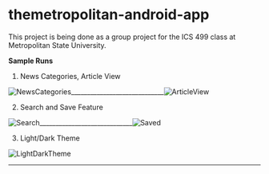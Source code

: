 # themetropolitan-android-app
This project is being done as a group project for the ICS 499 class at Metropolitan State University. 

<b> Sample Runs </b>
1. News Categories, Article View

![NewsCategories](https://user-images.githubusercontent.com/35808377/57184998-c4a17000-6e89-11e9-976b-a4f95bca535c.gif)_____________________________![ArticleView](https://user-images.githubusercontent.com/35808377/57185023-1ba74500-6e8a-11e9-856a-95a64b241157.gif)



2. Search and Save Feature

![Search](https://user-images.githubusercontent.com/35808377/57185130-99b81b80-6e8b-11e9-9e23-5af27c778230.gif)_____________________________![Saved](https://user-images.githubusercontent.com/35808377/57185160-07644780-6e8c-11e9-9648-63134a84934d.gif)



3. Light/Dark Theme


![LightDarkTheme](https://user-images.githubusercontent.com/35808377/57185224-1b5c7900-6e8d-11e9-8a39-e291334113b7.gif)

---
